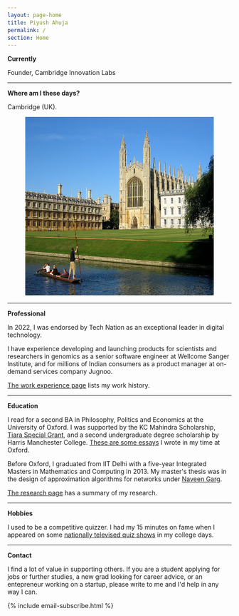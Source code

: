```yaml
---
layout: page-home
title: Piyush Ahuja
permalink: /
section: Home
---
```





**Currently**

Founder, Cambridge Innovation Labs

<!-- <img  src="files/images/mypic2.jpeg" title='Piyush Ahuja' width='500px'  />   
 -->

<!-- I would like to bring philosophy to bear on daily life through products people use and events they attend.  -->




<!-- * Meeting Without Masks -->


<!-- 
* Meetings Without Masks: An authentic dating event for singles. Next one: [30th September](https://www.tickettailor.com/events/meetingwithoutmasks/958578) 
 -->
<!-- * Salt To Taste: a series of essays on authenticity -->


<!-- * [A Writing Course](https://piyushahuja.com/courses/writing/intro)

  
----




 -->
<!-- **Also**



I would love to run a meditation group and [a writing workshop](/courses/writing/intro) in Cambridge. I'm looking for volunteer participants: if this interests you, please reach out!
 -->

----

**Where am I these days?** 

Cambridge (UK).<!--  [This evolving document](/cambridge) is a guide to the city. Feedback and suggestions are welcome. -->

<!-- When not in Cambridge, I frequently travel to London, Oxford, Warsaw, New Delhi, or Chandigarh.
 -->
<center>

<figure>
    <img src="files/images/oxford/cam.jpg" alt="Cambridge" width="550" height= "400" /> 

    


 <figcaption></figcaption> 
</figure>
</center>



---




**Professional**

<!-- Between 2019 - 2023, I was a senior software developer at Wellcome Sanger Institute.
 -->
In 2022, I was endorsed by Tech Nation as an exceptional leader in digital technology.

I have experience developing and launching products for scientists and researchers in genomics as a senior software engineer at Wellcome Sanger Institute, and for millions of Indian consumers as a product manager at on-demand services company Jugnoo.

[The work experience page](/work) lists my work history.

---

**Education** 

I read for a second BA in Philosophy, Politics and Economics at the University of Oxford.  I was supported by the KC Mahindra Scholarship, [Tiara Special Grant](https://www.tiarafoundation.com/copy-of-tiara-special-grant), and a second undergraduate degree scholarship by Harris Manchester College. [These are some essays](/philosophy) I wrote in my time at Oxford. 

Before Oxford, I graduated from IIT Delhi with a five-year Integrated Masters in Mathematics and Computing in 2013. My master's thesis was in the design of approximation algorithms for networks under [Naveen Garg](https://en.wikipedia.org/wiki/Naveen_Garg). 

[The research page](/research) has a summary of my research.

----

**Hobbies** 

I used to be a competitive quizzer. I had my 15 minutes on fame when I appeared on some [nationally televised quiz shows](https://www.youtube.com/watch?v=-5pdjrdj0uA) in my college days. 

<!-- My [master's thesis]([link to my thesis][thesis]) was in the design of approximation algorithms for networks under [Naveen Garg](https://en.wikipedia.org/wiki/Naveen_Garg).  -->


<!-- The [work section](/work)  spells out my professional experience in greater detail.  
 -->





<!-- 
 One of the best way to learn is to teach it to someone. Platonia allows one to organize one-on-one meetups with people for learning-and-teaching. Give it a try! Here's the [download link for iOS]((http://itunes.com/apps/platonia)) and here's the [download link for Android](https://play.google.com/store/apps/details?id=com.platonia_client). -->

<!-- - **Teaching:**  I am interested in teaching or mentoring opportunies in philosophy, algorithms, and creative writing.

- **Learning:** I am looking for people interested in practicing Improv, First Aid, or Wilderness survival skills.  

- **Creative Collaborations:** If you'd like to collaborate on something for *fun*, please don't hesitate to reach out. Here are some ideas: a podcast, a comedy sketch, a mobile app, or any long-form writing assignment. 
 -->

----

**Contact**

I find a lot of value in supporting others. If you are a student applying for jobs or further studies, a new grad looking for career advice, or an entepreneur working on a startup, please write to me and I'd help in any way I can.


{% include email-subscribe.html %}


[resumeFile]: ../files/piyush_resume.pdf 
[thesis]: ../files/research/thesis.pdf

 

